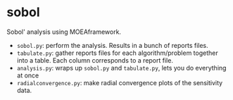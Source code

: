 sobol
========================

Sobol' analysis using MOEAframework.  

- `sobol.py`: perform the analysis.  Results in a bunch of reports files.
- `tabulate.py`: gather reports files for each algorithm/problem together into a table.  Each column corresponds to a report file.
- `analysis.py`: wraps up `sobol.py` and `tabulate.py`, lets you do everything at once
- `radialconvergence.py`: make radial convergence plots of the sensitivity data.
